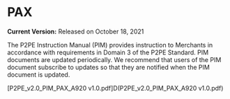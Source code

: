 # PAX

**Current Version:** Released on October 18, 2021

The P2PE Instruction Manual (PIM) provides instruction to Merchants in accordance with requirements in Domain 3 of the P2PE Standard. PIM documents are updated periodically. We recommend that users of the PIM document subscribe to updates so that they are notified when the PIM document is updated.

[P2PE_v2.0_PIM_PAX_A920 v1.0.pdf]D(P2PE_v2.0_PIM_PAX_A920 v1.0.pdf)
